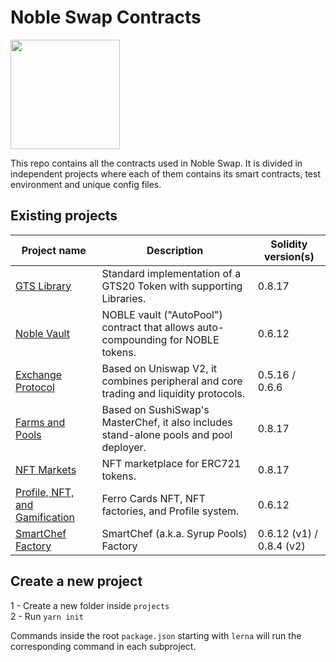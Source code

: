 # Noble Swap Contracts

<p align="left">
  <a href="https://nobleswap.app">
      <img src="https://user-images.githubusercontent.com/85043551/213883186-882ccc6c-7b0a-4ce8-b5e3-a8d7258aeee5.png" height="175">
  </a>
</p>


This repo contains all the contracts used in Noble Swap. It is divided in independent projects where each of them contains its smart contracts, test environment and unique config files.

## Existing projects

| Project name                                                          | Description                                                                                                                | Solidity version(s)      |
| --------------------------------------------------------------------- | -------------------------------------------------------------------------------------------------------------------------- | ------------------------ |
| [GTS Library](./projects/gts-library)                                 | Standard implementation of a GTS20 Token with supporting Libraries.                                                         | 0.8.17                   |
| [Noble Vault](./projects/noble-vault)                                   | NOBLE vault ("AutoPool") contract that allows auto-compounding for NOBLE tokens.                                         | 0.6.12                   |
| [Exchange Protocol](./projects/exchange-protocol)                     | Based on Uniswap V2, it combines peripheral and core trading and liquidity protocols.                                       | 0.5.16 / 0.6.6           |
| [Farms and Pools](./projects/farms-pools)                             | Based on SushiSwap's MasterChef, it also includes stand-alone pools and pool deployer.                                     | 0.8.17                   |
| [NFT Markets](./projects/nft-markets)                                 | NFT marketplace for ERC721 tokens.                                                                                         | 0.8.17                   |
| [Profile, NFT, and Gamification](./projects/profile-nft-gamification) | Ferro Cards NFT, NFT factories, and Profile system.                                                                         | 0.6.12                   |
| [SmartChef Factory](./projects/smartchef)                             | SmartChef (a.k.a. Syrup Pools) Factory                                                                                     | 0.6.12 (v1) / 0.8.4 (v2) |

## Create a new project

1 - Create a new folder inside `projects` <br/>
2 - Run `yarn init`

Commands inside the root `package.json` starting with `lerna` will run the corresponding command in each subproject.
